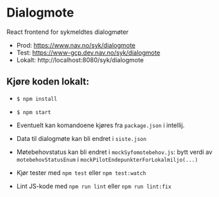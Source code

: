 # Dialogmote

React frontend for sykmeldtes dialogmøter 

- Prod: https://www.nav.no/syk/dialogmote
- Test: https://www-gcp.dev.nav.no/syk/dialogmote
- Lokalt: http://localhost:8080/syk/dialogmote

## Kjøre koden lokalt:

- `$ npm install`
- `$ npm start`
- Eventuelt kan komandoene kjøres fra `package.json` i intellij.
- Data til dialogmøte kan bli endret i `siste.json`
- Møtebehovstatus kan bli endret i `mockSyfomotebehov.js`: bytt verdi av `motebehovStatusEnum` i `mockPilotEndepunkterForLokalmiljo(...)`

- Kjør tester med `npm test` eller `npm test:watch`
- Lint JS-kode med `npm run lint` eller `npm run lint:fix`

